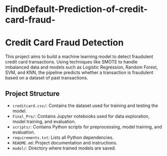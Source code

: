 # FindDefault-Prediction-of-credit-card-fraud-

# Credit Card Fraud Detection

This project aims to build a machine learning model to detect fraudulent credit card transactions. Using techniques like SMOTE to handle imbalanced data and models such as Logistic Regression, Random Forest, SVM, and KNN, the pipeline predicts whether a transaction is fraudulent based on a dataset of past transactions.


## Project Structure
- `creditcard.csv/`: Contains the dataset used for training and testing the model.
- `Final_Pro/`: Contains Jupyter notebooks used for data exploration, model training, and evaluation.
- `scripts/`: Contains Python scripts for preprocessing, model training, and evaluation.
- `requirements.txt`: Lists all Python dependencies.
- `README.md`: Project documentation and instructions.
- `model/`: Directory where trained models are saved.

